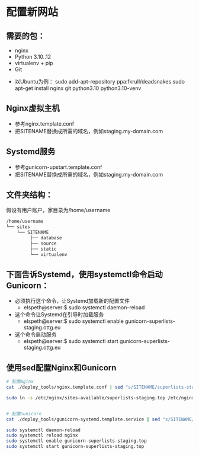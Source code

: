 
配置新网站
=======================
## 需要的包：
* nginx
* Python 3.10..12
* virtualenv + pip
* Git
- 以Ubuntu为例：
    sudo add-apt-repository ppa:fkrull/deadsnakes
    sudo apt-get install nginx git python3.10 python3.10-venv

## Nginx虚拟主机
* 参考nginx.template.conf
* 把SITENAME替换成所需的域名，例如staging.my-domain.com

## Systemd服务
* 参考gunicorn-upstart.template.conf
* 把SITENAME替换成所需的域名，例如staging.my-domain.com

## 文件夹结构：
假设有用户账户，家目录为/home/username
```bash
/home/username
└── sites
    └── SITENAME
         ├── database
         ├── source
         ├── static
         └── virtualenv
```

## 下面告诉Systemd，使用systemctl命令启动Gunicorn：
* 必须执行这个命令，让Systemd加载新的配置文件
  - elspeth@server:$ sudo systemctl daemon-reload
* 这个命令让Systemd在引导时加载服务
  - elspeth@server:$ sudo systemctl enable gunicorn-superlists-staging.ottg.eu
* 这个命令启动服务
  - elspeth@server:$ sudo systemctl start gunicorn-superlists-staging.ottg.eu


## 使用sed配置Nginx和Gunicorn
```bash
# 配置Nginx
cat ./deploy_tools/nginx.template.conf | sed "s/SITENAME/superlists-staging.top/g" | sudo tee /etc/nginx/sites-available/superlists-staging.top

sudo ln -s /etc/nginx/sites-available/superlists-staging.top /etc/nginx/sites-enabled/superlists-staging.top


# 配置Gunicorn
cat ./deploy_tools/gunicorn-systemd.template.service | sed "s/SITENAME/superlists-staging.top/g" | sudo tee /etc/systemd/system/gunicorn-superlists-staging.top.service

sudo systemctl daemon-reload
sudo systemctl reload nginx
sudo systemctl enable gunicorn-superlists-staging.top
sudo systemctl start gunicorn-superlists-staging.top
```

